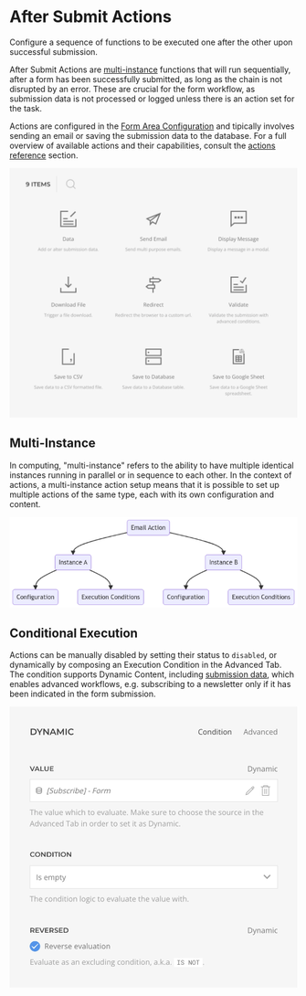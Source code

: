 # After Submit Actions

Configure a sequence of functions to be executed one after the other upon successful submission.

After Submit Actions are [multi-instance](#multi-instance) functions that will run sequentially, after a form has been successfully submitted, as long as the chain is not disrupted by an error. These are crucial for the form workflow, as submission data is not processed or logged unless there is an action set for the task.

Actions are configured in the [Form Area Configuration](../form-area#configuration) and tipically involves sending an email or saving the submission data to the database. For a full overview of available actions and their capabilities, consult the [actions reference](../actions) section.

![After Submit Actions](./assets/actions.webp)

## Multi-Instance

In computing, "multi-instance" refers to the ability to have multiple identical instances running in parallel or in sequence to each other. In the context of actions, a multi-instance action setup means that it is possible to set up multiple actions of the same type, each with its own configuration and content.

![Multi-Instance Action](./assets/form-action-multi-instance.png)

## Conditional Execution

Actions can be manually disabled by setting their status to `disabled`, or dynamically by composing an Execution Condition in the Advanced Tab. The condition supports Dynamic Content, including [submission data](../dynamic#submission-data-source), which enables advanced workflows, e.g. subscribing to a newsletter only if it has been indicated in the form submission.

![Actions Dynamic Execution](./assets/form-action-exec-dynamic.webp)
